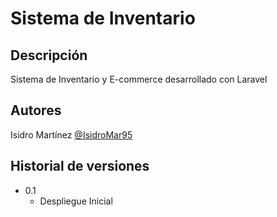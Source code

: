 # Sistema de Inventario

## Descripción

Sistema de Inventario y E-commerce desarrollado con Laravel

## Autores

Isidro Martínez
[@IsidroMar95](https://github.com/IsidroMar95)

## Historial de versiones

-   0.1
    -   Despliegue Inicial

